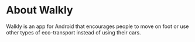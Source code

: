 # About Walkly

Walkly is an app for Android that encourages people to move on foot or use other types of eco-transport instead of using their cars.